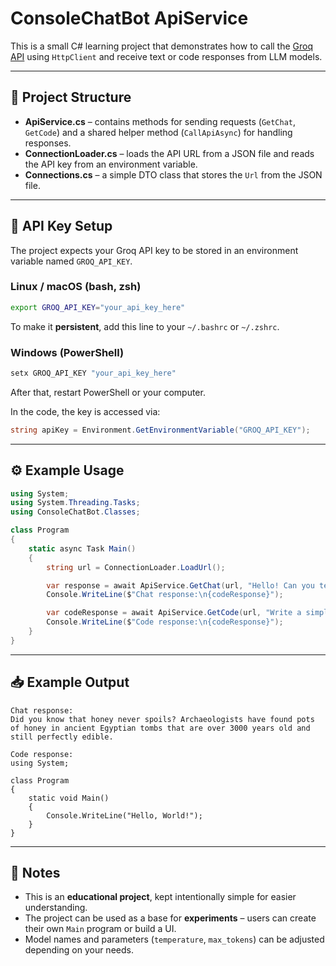 # ConsoleChatBot ApiService

This is a small C# learning project that demonstrates how to call the [Groq API](https://groq.com/) using `HttpClient` and receive text or code responses from LLM models.

---

## 📂 Project Structure

- **ApiService.cs** – contains methods for sending requests (`GetChat`, `GetCode`) and a shared helper method (`CallApiAsync`) for handling responses.  
- **ConnectionLoader.cs** – loads the API URL from a JSON file and reads the API key from an environment variable.  
- **Connections.cs** – a simple DTO class that stores the `Url` from the JSON file.  

---

## 🔑 API Key Setup

The project expects your Groq API key to be stored in an environment variable named `GROQ_API_KEY`.

### Linux / macOS (bash, zsh)
```bash
export GROQ_API_KEY="your_api_key_here"
```
To make it **persistent**, add this line to your `~/.bashrc` or `~/.zshrc`.

### Windows (PowerShell)
```powershell
setx GROQ_API_KEY "your_api_key_here"
```
After that, restart PowerShell or your computer.

In the code, the key is accessed via:
```csharp
string apiKey = Environment.GetEnvironmentVariable("GROQ_API_KEY");
```

---

## ⚙️ Example Usage

```csharp
using System;
using System.Threading.Tasks;
using ConsoleChatBot.Classes;

class Program
{
    static async Task Main()
    {
        string url = ConnectionLoader.LoadUrl();

        var response = await ApiService.GetChat(url, "Hello! Can you tell me a fun fact?");
        Console.WriteLine($"Chat response:\n{codeResponse}");

        var codeResponse = await ApiService.GetCode(url, "Write a simple C# Hello World program");
        Console.WriteLine($"Code response:\n{codeResponse}");
    }
}
```

---

## 📥 Example Output

```
Chat response:
Did you know that honey never spoils? Archaeologists have found pots of honey in ancient Egyptian tombs that are over 3000 years old and still perfectly edible.

Code response:
using System;

class Program
{
    static void Main()
    {
        Console.WriteLine("Hello, World!");
    }
}
```

---

## 📝 Notes

- This is an **educational project**, kept intentionally simple for easier understanding.  
- The project can be used as a base for **experiments** – users can create their own `Main` program or build a UI.  
- Model names and parameters (`temperature`, `max_tokens`) can be adjusted depending on your needs.  
